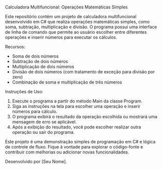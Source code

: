 Calculadora Multifuncional: Operações Matemáticas Simples

Este repositório contém um projeto de calculadora multifuncional desenvolvido em C# que realiza operações matemáticas simples, como soma, subtração, multiplicação e divisão. O programa possui uma interface de linha de comando que permite ao usuário escolher entre diferentes operações e inserir números para executar os cálculos.

Recursos:
- Soma de dois números
- Subtração de dois números
- Multiplicação de dois números
- Divisão de dois números (com tratamento de exceção para divisão por zero)
- Combinação de soma e multiplicação de três números

Instruções de Uso:
1. Execute o programa a partir do método Main da classe Program.
2. Siga as instruções na tela para escolher uma operação e inserir números para cálculo.
3. O programa exibirá o resultado da operação escolhida ou mostrará uma mensagem de erro se aplicável.
4. Após a exibição do resultado, você pode escolher realizar outra operação ou sair do programa.

Este projeto é uma demonstração simples de programação em C# e lógica de controle de fluxo. Fique à vontade para explorar o código-fonte e contribuir com melhorias ou adicionar novas funcionalidades.

Desenvolvido por [Seu Nome].
